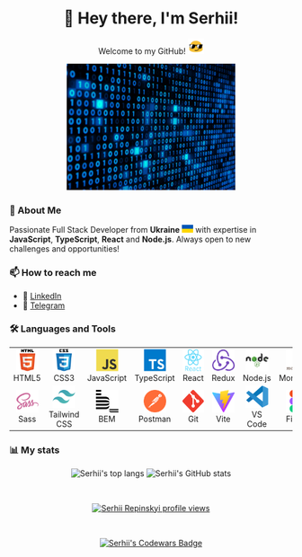 <h1 align="center">👋 Hey there, I'm Serhii!</h1>

<p align="center"> Welcome to my GitHub! <img src="./assets/blob-sunglasses.gif" width="28"/></p>

<div align="center">
  <img src="./assets/SUV4.gif" alt="Rotating SUV animation" width="300">
</div>

### 🚀 About Me

Passionate Full Stack Developer from **Ukraine** <img src="./assets/Flag_of_Ukraine.svg" width="20" height="14"/> with expertise in **JavaScript**, **TypeScript**, **React** and **Node.js**. Always open to new challenges and opportunities!

### 📫 How to reach me

- 💼 <a href="http://www.linkedin.com/in/serhii-repinskyi" target="_blank">LinkedIn</a>  
- 💬 <a href="https://t.me/Repinskyi_Serhii" target="_blank">Telegram</a>

### 🛠️ Languages and Tools

<table align="center">
  <tr>
    <td align="center"><img src="./images/html5-original-wordmark.svg" width="40" height="40"/><br>HTML5</td>
    <td align="center"><img src="./images/css3-original-wordmark.svg" width="40" height="40"/><br>CSS3</td>
    <td align="center"><img src="./images/javascript-original.svg" width="40" height="40"/><br>JavaScript</td>
    <td align="center"><img src="./images/typescript-original.svg" width="40" height="40"/><br>TypeScript</td>
    <td align="center"><img src="./images/react-original-wordmark.svg" width="40" height="40"/><br>React</td>
    <td align="center"><img src="./images/redux-original.svg" width="40" height="40"/><br>Redux</td>
    <td align="center"><img src="./images/nodejs-original-wordmark.svg" width="40" height="40"/><br>Node.js</td>
    <td align="center"><img src="./images/mongodb-original-wordmark.svg" width="40" height="40"/><br>MongoDB</td>
    <td align="center"><img src="./images/express-original-wordmark.svg" width="40" height="40"/><br>Express</td>
  </tr>
  <tr>
    <td align="center"><img src="./images/sass-original.svg" width="40" height="40"/><br>Sass</td>
    <td align="center"><img src="./images/tailwindcss-icon.svg" width="40" height="40"/><br>Tailwind CSS</td>
    <td align="center"><img src="./images/bem.svg" width="40" height="40"/><br>BEM</td>
    <td align="center"><img src="./images/postman-icon.svg" width="40" height="40"/><br>Postman</td>
    <td align="center"><img src="./images/git-scm-icon.svg" width="40" height="40"/><br>Git</td>
    <td align="center"><img src="./images/vite.svg" width="40" height="40"/><br>Vite</td>
    <td align="center"><img src="./images/vscode.svg" width="40" height="40"/><br>VS Code</td>
    <td align="center"><img src="./images/figma-icon.svg" width="40" height="40"/><br>Figma</td>
    <td align="center"><img src="./images/Matlab_Logo.png" width="40" height="40"/><br>MATLAB</td>
  </tr>
</table>



### 📊 My stats

<p align="center">
  <img alt="Serhii's top langs" src="https://github-readme-stats.vercel.app/api/top-langs/?username=SerhiiRepinskyi&layout=compact&&langs_count=8"/>
  <img alt="Serhii's GitHub stats" src="https://github-readme-stats.vercel.app/api?username=SerhiiRepinskyi&show_icons=true&theme=transparent"/>
</p>

<br>

<p align="center">
  <a href="https://u8views.com/github/SerhiiRepinskyi">
    <img alt="Serhii Repinskyi profile views" src="https://u8views.com/api/v1/github/profiles/115186821/views/day-week-month-total-count.svg">
  </a>
</p>

<br>

<p align="center">
  <a href="https://www.codewars.com/users/Serhii%20Repinskyi">
    <img alt="Serhii's Codewars Badge" src="https://www.codewars.com/users/Serhii%20Repinskyi/badges/small">
  </a>
</p>
